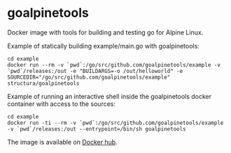 # goalpinetools
Docker image with tools for building and testing go for Alpine Linux. 

Example of statically building example/main.go with goalpinetools:

```
cd example
docker run --rm -v `pwd`:/go/src/github.com/goalpinetools/example -v `pwd`/releases:/out -e "BUILDARGS=-o /out/helloworld" -e SOURCEDIR="/go/src/github.com/goalpinetools/example" structura/goalpinetools
```

Example of running an interactive shell inside the goalpinetools docker container with access to the sources:

```
cd example
docker run -ti --rm -v `pwd`:/go/src/github.com/goalpinetools/example -v `pwd`/releases:/out --entrypoint=/bin/sh goalpinetools
```

The image is available on [Docker hub](https://hub.docker.com/r/structura/goalpinetools/).
